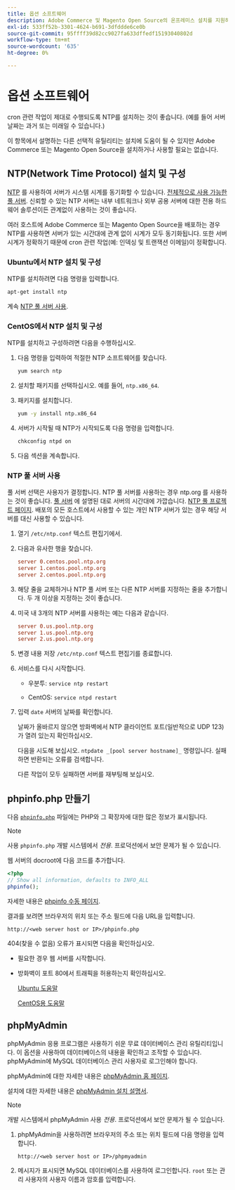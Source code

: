 ```yaml
---
title: 옵션 소프트웨어
description: Adobe Commerce 및 Magento Open Source의 온프레미스 설치를 지원하기 위해 설치할 수 있는 선택적 소프트웨어에 대해 자세히 알아봅니다.
exl-id: 533ff52b-3301-4624-b691-3dfddde6ce0b
source-git-commit: 95ffff39d82cc9027fa633dffedf15193040802d
workflow-type: tm+mt
source-wordcount: '635'
ht-degree: 0%

---
```


# 옵션 소프트웨어

cron 관련 작업이 제대로 수행되도록 NTP를 설치하는 것이 좋습니다. (예를 들어 서버 날짜는 과거 또는 미래일 수 있습니다.)

이 항목에서 설명하는 다른 선택적 유틸리티는 설치에 도움이 될 수 있지만 Adobe Commerce 또는 Magento Open Source을 설치하거나 사용할 필요는 없습니다.

## NTP(Network Time Protocol) 설치 및 구성

[NTP](https://www.ntp.org/) 를 사용하여 서버가 시스템 시계를 동기화할 수 있습니다. [전체적으로 사용 가능한 풀 서버](https://www.ntppool.org/en/). 신뢰할 수 있는 NTP 서버는 내부 네트워크나 외부 공용 서버에 대한 전용 하드웨어 솔루션이든 관계없이 사용하는 것이 좋습니다.

여러 호스트에 Adobe Commerce 또는 Magento Open Source을 배포하는 경우 NTP를 사용하면 서버가 있는 시간대에 관계 없이 시계가 모두 동기화됩니다. 또한 서버 시계가 정확하기 때문에 cron 관련 작업(예: 인덱싱 및 트랜잭션 이메일)이 정확합니다.

### Ubuntu에서 NTP 설치 및 구성

NTP를 설치하려면 다음 명령을 입력합니다.

```bash
apt-get install ntp
```

계속 [NTP 풀 서버 사용](#use-ntp-pool-servers).

### CentOS에서 NTP 설치 및 구성

NTP를 설치하고 구성하려면 다음을 수행하십시오.

1. 다음 명령을 입력하여 적절한 NTP 소프트웨어를 찾습니다.

   ```bash
   yum search ntp
   ```

1. 설치할 패키지를 선택하십시오. 예를 들어, `ntp.x86_64`.

1. 패키지를 설치합니다.

   ```bash
   yum -y install ntp.x86_64
   ```

1. 서버가 시작될 때 NTP가 시작되도록 다음 명령을 입력합니다.

   ```bash
   chkconfig ntpd on
   ```

1. 다음 섹션을 계속합니다.

### NTP 풀 서버 사용

풀 서버 선택은 사용자가 결정합니다. NTP 풀 서버를 사용하는 경우 ntp.org 를 사용하는 것이 좋습니다. [풀 서버](https://www.ntppool.org/en/) 에 설명된 대로 서버의 시간대에 가깝습니다. [NTP 풀 프로젝트 페이지](https://www.ntppool.org/en/use.html). 배포의 모든 호스트에서 사용할 수 있는 개인 NTP 서버가 있는 경우 해당 서버를 대신 사용할 수 있습니다.

1. 열기 `/etc/ntp.conf` 텍스트 편집기에서.

1. 다음과 유사한 행을 찾습니다.

   ```conf
   server 0.centos.pool.ntp.org
   server 1.centos.pool.ntp.org
   server 2.centos.pool.ntp.org
   ```

1. 해당 줄을 교체하거나 NTP 풀 서버 또는 다른 NTP 서버를 지정하는 줄을 추가합니다. 두 개 이상을 지정하는 것이 좋습니다.

1. 미국 내 3개의 NTP 서버를 사용하는 예는 다음과 같습니다.

   ```conf
   server 0.us.pool.ntp.org
   server 1.us.pool.ntp.org
   server 2.us.pool.ntp.org
   ```

1. 변경 내용 저장 `/etc/ntp.conf` 텍스트 편집기를 종료합니다.

1. 서비스를 다시 시작합니다.

   * 우분투: `service ntp restart`

   * CentOS: `service ntpd restart`

1. 입력 `date` 서버의 날짜를 확인합니다.

   날짜가 올바르지 않으면 방화벽에서 NTP 클라이언트 포트(일반적으로 UDP 123)가 열려 있는지 확인하십시오.

   다음을 시도해 보십시오. `ntpdate _[pool server hostname]_` 명령입니다. 실패하면 반환되는 오류를 검색합니다.

   다른 작업이 모두 실패하면 서버를 재부팅해 보십시오.

## phpinfo.php 만들기

다음 [`phpinfo.php`](https://www.php.net/manual/en/function.phpinfo.php) 파일에는 PHP와 그 확장자에 대한 많은 정보가 표시됩니다.

>[!NOTE]
>
>사용 `phpinfo.php` 개발 시스템에서 _전용_. 프로덕션에서 보안 문제가 될 수 있습니다.

웹 서버의 docroot에 다음 코드를 추가합니다.

```php
<?php
// Show all information, defaults to INFO_ALL
phpinfo();
```

자세한 내용은 [phpinfo 수동 페이지](https://www.php.net/manual/en/function.phpinfo.php).

결과를 보려면 브라우저의 위치 또는 주소 필드에 다음 URL을 입력합니다.

```http
http://<web server host or IP>/phpinfo.php
```

404(찾을 수 없음) 오류가 표시되면 다음을 확인하십시오.

* 필요한 경우 웹 서버를 시작합니다.
* 방화벽이 포트 80에서 트래픽을 허용하는지 확인하십시오.

   [Ubuntu 도움말](https://help.ubuntu.com/community/UFW)

   [CentOS용 도움말](https://wiki.centos.org/HowTos/Network/IPTables)

## phpMyAdmin

phpMyAdmin 응용 프로그램은 사용하기 쉬운 무료 데이터베이스 관리 유틸리티입니다. 이 옵션을 사용하여 데이터베이스의 내용을 확인하고 조작할 수 있습니다. phpMyAdmin에 MySQL 데이터베이스 관리 사용자로 로그인해야 합니다.

phpMyAdmin에 대한 자세한 내용은 [phpMyAdmin 홈 페이지](https://www.phpmyadmin.net/).

설치에 대한 자세한 내용은 [phpMyAdmin 설치 설명서](https://docs.phpmyadmin.net/en/latest/setup.html#quick-install).

>[!NOTE]
>
>개발 시스템에서 phpMyAdmin 사용 _전용_. 프로덕션에서 보안 문제가 될 수 있습니다.

1. phpMyAdmin을 사용하려면 브라우저의 주소 또는 위치 필드에 다음 명령을 입력합니다.

   ```http
   http://<web server host or IP>/phpmyadmin
   ```

1. 메시지가 표시되면 MySQL 데이터베이스를 사용하여 로그인합니다. `root` 또는 관리 사용자의 사용자 이름과 암호를 입력합니다.
